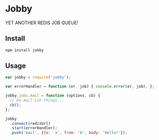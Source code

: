 # Jobby

YET ANOTHER REDIS JOB QUEUE!

## Install

```bash
npm install jobby
```

## Usage

```js
var jobby = require('jobby');

var errorHandler = function (er, job) { console.error(er, job); };

jobby.jobs.mail = function (options, cb) {
  // Do mail-ish things...
  cb();
};

jobby
  .connect(redisUrl)
  .start(errorHandler);
  .push('mail', {to: 'a', from: 'b', body: 'Hello!'});
```
